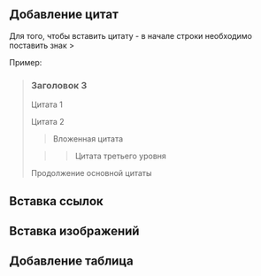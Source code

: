 


## Добавление цитат

Для того, чтобы вставить цитату - в начале строки необходимо поставить знак >

Пример:

>### Заголовок 3
> Цитата 1
>
> Цитата 2
>
>> Вложенная цитата
>
>>> Цитата третьего уровня
>
> Продолжение основной цитаты



## Вставка ссылок

## Вставка изображений

## Добавление таблицa